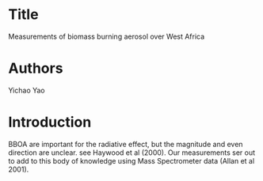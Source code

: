 # Title
Measurements of biomass burning aerosol over West Africa

# Authors
Yichao Yao

# Introduction
BBOA are important for the radiative effect, but the magnitude and even direction are unclear. see Haywood et al (2000).
Our measurements ser out to add to this body of knowledge using Mass Spectrometer data (Allan et al 2001).
